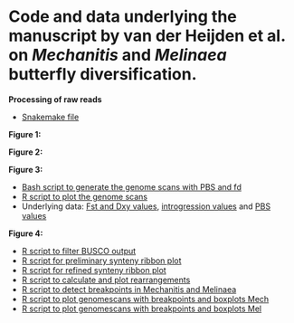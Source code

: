# Code and data underlying the manuscript by van der Heijden et al. on _Mechanitis_ and _Melinaea_ butterfly diversification.

**Processing of raw reads**
- [Snakemake file]()

**Figure 1:**

**Figure 2:**

**Figure 3:**
- [Bash script to generate the genome scans with PBS and fd](https://github.com/rapidspeciation/mechanitis_melinaea/tree/main/scripts/nesaea_introgression_PBS.sh)
- [R script to plot the genome scans](https://github.com/rapidspeciation/mechanitis_melinaea/tree/main/Rscript_Mech.nesaea.r)
- Underlying data: [Fst and Dxy values](https://github.com/rapidspeciation/mechanitis_melinaea/tree/main/input/Mechanitis.nesaea.filtered.2000.Fst.Dxy.pi.csv), [introgression values](https://github.com/rapidspeciation/mechanitis_melinaea/tree/main/input/Mechanitis.nesaea.filtered.2000.fd.polBr_nes_lysBr_mess.csv) and [PBS values](https://github.com/rapidspeciation/mechanitis_melinaea/tree/main/input/polW_polB_nes.pbs)

**Figure 4:**
- [R script to filter BUSCO output](https://github.com/rapidspeciation/mechanitis_melinaea/tree/main/scripts/filter_busco_output.R)
- [R script for preliminary synteny ribbon plot](https://github.com/rapidspeciation/mechanitis_melinaea/tree/main/scripts/plot_synteny.R)
- [R script for refined synteny ribbon plot](https://github.com/rapidspeciation/mechanitis_melinaea/tree/main/scripts/plot_synteny_fine_tuning.R)
- [R script to calculate and plot rearrangements](https://github.com/rapidspeciation/mechanitis_melinaea/tree/main/scripts/rearrangement_stats.Rmd)
- [R script to detect breakpoints in Mechanitis and Melinaea](https://github.com/rapidspeciation/mechanitis_melinaea/tree/main/scripts/breakpoints.Rmd)
- [R script to plot genomescans with breakpoints and boxplots Mech](https://github.com/rapidspeciation/mechanitis_melinaea/tree/main/scripts/genomescan_mec.Rmd)
- [R script to plot genomescans with breakpoints and boxplots Mel](https://github.com/rapidspeciation/mechanitis_melinaea/tree/main/scripts/genomescan_mel.Rmd)

